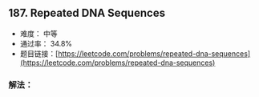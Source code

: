 ## 187. Repeated DNA Sequences


- 难度： 中等
- 通过率： 34.8%
- 题目链接：[https://leetcode.com/problems/repeated-dna-sequences](https://leetcode.com/problems/repeated-dna-sequences)



### 解法：